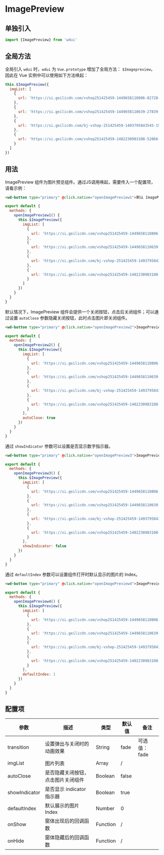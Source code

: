 # ImagePreview

## 单独引入

```javascript
import {ImagePreview} from 'wdui'
```

## 全局方法

全局引入 `wdui` 时，`wdui` 为 `Vue.prototype` 增加了全局方法： `$Imagepreview`，因此在 Vue 实例中可以使用如下方法唤起：

```javascript
this.$ImagePreview({
  imgList: [
    {
      url: 'https://si.geilicdn.com/vshop251425459-1449658110806-82728-s1.jpg?w=480&h=480'
    },
    {
      url: 'https://si.geilicdn.com/vshop251425459-1449658110639-27839-s1.jpg?w=480&h=480'
    },
    {
      url: 'https://si.geilicdn.com/bj-vshop-251425459-1493795843545-1563709368_456_750.jpg?w=1080&h=1080'
    },
    {
      url: 'https://si.geilicdn.com/vshop251425459-1482230983108-52066-s1.jpg?w=200&h=200&cp=1'
    }
  ]
})
```

## 用法

ImagePreview 组件为图片预览组件。通过JS调用唤起，需要传入一个配置项，请看示例：

```html
<wd-button type="primary" @click.native="openImagePreview1">默认 ImagePreview</wd-button>
```
```javascript
export default {
  methods: {
    openImagePreview1() {
      this.$ImagePreview({
        imgList: [
          {
            url: 'https://si.geilicdn.com/vshop251425459-1449658110806-82728-s1.jpg?w=480&h=480'
          },
          {
            url: 'https://si.geilicdn.com/vshop251425459-1449658110639-27839-s1.jpg?w=480&h=480'
          },
          {
            url: 'https://si.geilicdn.com/bj-vshop-251425459-1493795843545-1563709368_456_750.jpg?w=1080&h=1080'
          },
          {
            url: 'https://si.geilicdn.com/vshop251425459-1482230983108-52066-s1.jpg?w=200&h=200&cp=1'
          }
        ]
      })
    }
  }
}
```
默认情况下，ImagePreview 组件会提供一个关闭按钮，点击后关闭组件；可以通过设置 `autoClose` 参数隐藏关闭按钮，此时点击图片即关闭组件。

```html
<wd-button type="primary" @click.native="openImagePreview2">ImagePreview 自动关闭</wd-button>
```
```javascript
export default {
  methods: {
    openImagePreview2() {
      this.$ImagePreview({
        imgList: [
          {
            url: 'https://si.geilicdn.com/vshop251425459-1449658110806-82728-s1.jpg?w=480&h=480'
          },
          {
            url: 'https://si.geilicdn.com/vshop251425459-1449658110639-27839-s1.jpg?w=480&h=480'
          },
          {
            url: 'https://si.geilicdn.com/bj-vshop-251425459-1493795843545-1563709368_456_750.jpg?w=1080&h=1080'
          },
          {
            url: 'https://si.geilicdn.com/vshop251425459-1482230983108-52066-s1.jpg?w=200&h=200&cp=1'
          }
        ],
        autoClose: true
      })
    }
  }
}
```

通过 `showIndicator` 参数可以设置是否显示数字指示器。

```html
<wd-button type="primary" @click.native="openImagePreview3">ImagePreview 隐藏 incaditor</wd-button>
```
```javascript
export default {
  methods: {
    openImagePreview3() {
      this.$ImagePreview({
        imgList: [
          {
            url: 'https://si.geilicdn.com/vshop251425459-1449658110806-82728-s1.jpg?w=480&h=480'
          },
          {
            url: 'https://si.geilicdn.com/vshop251425459-1449658110639-27839-s1.jpg?w=480&h=480'
          },
          {
            url: 'https://si.geilicdn.com/bj-vshop-251425459-1493795843545-1563709368_456_750.jpg?w=1080&h=1080'
          },
          {
            url: 'https://si.geilicdn.com/vshop251425459-1482230983108-52066-s1.jpg?w=200&h=200&cp=1'
          }
        ],
        showIndicator: false
      })
    }
  }
}
```

通过 `defaultIndex` 参数可以设置组件打开时默认显示的图片的 Index。

```html
<wd-button type="primary" @click.native="openImagePreview4">ImagePreview 设置默认 index</wd-button>
```
```javascript
export default {
  methods: {
    openImagePreview4() {
      this.$ImagePreview({
        imgList: [
          {
            url: 'https://si.geilicdn.com/vshop251425459-1449658110806-82728-s1.jpg?w=480&h=480'
          },
          {
            url: 'https://si.geilicdn.com/vshop251425459-1449658110639-27839-s1.jpg?w=480&h=480'
          },
          {
            url: 'https://si.geilicdn.com/bj-vshop-251425459-1493795843545-1563709368_456_750.jpg?w=1080&h=1080'
          },
          {
            url: 'https://si.geilicdn.com/vshop251425459-1482230983108-52066-s1.jpg?w=200&h=200&cp=1'
          }
        ],
        defaultIndex: 1
      })
    }
  }
}
```

## 配置项

| 参数            | 描述                                | 类型      | 默认值   | 备注          |
|---------------  |------------------------------------ |---------- |-------- |-------------- |
| transition      | 设置弹出与关闭时的动画效果           | String    | fade    | 可选值：fade  |
| imgList         | 图片列表                            | Array     | /       |               |
| autoClose       | 是否隐藏关闭按钮，点击图片关闭组件   | Boolean   | false   |               |
| showIndicator   | 是否显示 indicator 指示器            | Boolean   | true    |               |
| defaultIndex    | 默认展示的图片 Index                 | Number    | 0       |               |
| onShow          | 窗体出现后的回调函数                | Function  | /       |               |
| onHide          | 窗体隐藏后的回调函数                | Function  | /       |               |
